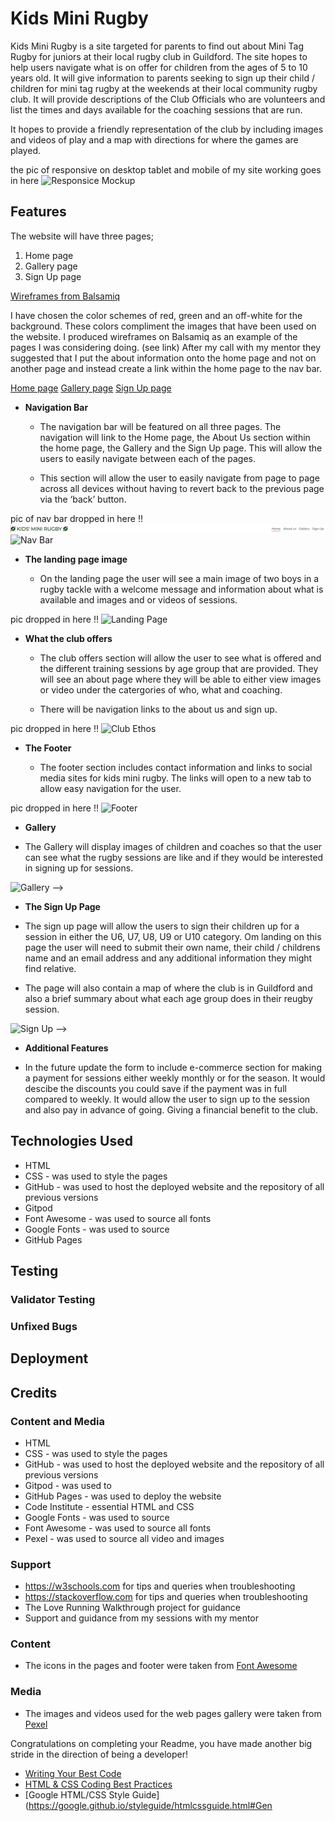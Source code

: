 # Kids Mini Rugby

Kids Mini Rugby is a site targeted for parents to find out about Mini Tag Rugby for juniors at their local rugby club in Guildford.  The site hopes to help users navigate what is on offer for children from the ages of 5 to 10 years old.  It will give information to parents seeking to sign up their child / children for mini tag rugby at the weekends at their local community rugby club. It will provide descriptions of the Club Officials who are volunteers and list the times and days available for the coaching sessions that are run.

It hopes to provide a friendly representation of the club by including images and videos of play and a map with directions for where the games are played.

<!-- the pic of resposive on desktop tablet and mobile of my site working -->
the pic of responsive on desktop tablet and mobile of my site working goes in here
![Responsice Mockup](https://github.com/lucyrush/readme-template/blob/master/media/love_running_mockup.png)  

## Features 

The website will have three pages;

1. Home page
2. Gallery page
3. Sign Up page

[Wireframes from Balsamiq](https://github.com/bellsmith15/kids-mini-rugby/blob/main/assets/readme-files/Kids%20Mini%20Ruby%20WireFrames.pdf)

I have chosen the color schemes of red, green and an off-white for the background.  These colors compliment the images that have been used on the website. I produced wireframes on Balsamiq as an example of the pages I was considering doing. (see link)  After my call with my mentor they suggested that I put the about information onto the home page and not on another page and instead create a link within the home page to the nav bar.

[Home page](https://github.com/bellsmith15/kids-mini-rugby/blob/15e0c2c1ed15e2ec68e5c3f0960c05c319158565/assets/readme-files/Homepage%20v2.png)
[Gallery page](https://github.com/bellsmith15/kids-mini-rugby/blob/15e0c2c1ed15e2ec68e5c3f0960c05c319158565/assets/readme-files/Gallery%20v1.png)
[Sign Up page](https://github.com/bellsmith15/kids-mini-rugby/blob/15e0c2c1ed15e2ec68e5c3f0960c05c319158565/assets/readme-files/Sign%20Up%20v1.png)

- __Navigation Bar__

  - The navigation bar will be featured on all three pages. The navigation will link to the Home page, the About Us section within the home page, the Gallery and the Sign Up page.  This will allow the users to easily navigate between each of the pages.

  - This section will allow the user to easily navigate from page to page across all devices without having to revert back to the previous page via the ‘back’ button. 

pic of nav bar dropped in here !!
![Nav Bar](https://github.com/bellsmith15/kids-mini-rugby/blob/main/png-files/nav-bar.png)
![Nav Bar](https://github.com/lucyrush/readme-template/blob/master/media/love_running_nav.png)

- __The landing page image__

  - On the landing page the user will see a main image of two boys in a rugby tackle with a welcome message and information about what is available and images and or videos of sessions.

pic dropped in here !!
![Landing Page](https://github.com/lucyrush/readme-template/blob/master/media/love_running_landing.png)

- __What the club offers__

  - The club offers section will allow the user to see what is offered and the different training sessions by age group that are provided. They will see an about page where they will be able to either view images or video under the catergories of who, what and coaching.

  - There will be navigation links to the about us and sign up.

pic dropped in here !!
![Club Ethos](https://github.com/lucyrush/readme-template/blob/master/media/love_running_ethos.png)

- __The Footer__

  - The footer section includes contact information and links to social media sites for kids mini rugby. The links will open to a new tab to allow easy navigation for the user. 

pic dropped in here !!
![Footer](https://github.com/lucyrush/readme-template/blob/master/media/love_running_footer.png)

- __Gallery__

- The Gallery will display images of children and coaches so that the user can see what the rugby sessions are like and if they would be interested in signing up for sessions.

![Gallery](https://github.com/lucyrush/readme-template/blob/master/media/love_running_gallery.png) -->

- __The Sign Up Page__

- The sign up page will allow the users to sign their children up for a session in either the U6, U7, U8, U9 or U10 category. Om landing on this page the user will need to submit their own name, their child / childrens name and an email address and any additional information they might find relative.

- The page will also contain a map of where the club is in Guildford and also a brief summary about what each age group does in their reugby session.

![Sign Up](https://github.com/lucyrush/readme-template/blob/master/media/love_running_signup.png) -->

- __Additional Features__

- In the future update the form to include e-commerce section for making a payment for sessions either weekly monthly or for the season. It would descibe the discounts you could save if the payment was in full compared to weekly. It would allow the user to sign up to the session and also pay in advance of going.  Giving a financial benefit to the club.

## Technologies Used

- HTML
- CSS - was used to style the pages
- GitHub - was used to host the deployed website and the repository of all previous versions
- Gitpod
- Font Awesome - was used to source all fonts
- Google Fonts - was used to source 
- GitHub Pages

## Testing 

<!-- In this section, you need to convince the assessor that you have conducted enough testing to legitimately believe that the site works well. Essentially, in this part you will want to go over all of your project’s features and ensure that they all work as intended, with the project providing an easy and straightforward way for the users to achieve their goals.

In addition, you should mention in this section how your project looks and works on different browsers and screen sizes.

You should also mention in this section any interesting bugs or problems you discovered during your testing, even if you haven't addressed them yet.

If this section grows too long, you may want to split it off into a separate file and link to it from here. -->


### Validator Testing 
<!-- 
- HTML
  - No errors were returned when passing through the official [W3C validator](https://validator.w3.org/nu/?doc=https%3A%2F%2Fcode-institute-org.github.io%2Flove-running-2.0%2Findex.html)
- CSS
  - No errors were found when passing through the official [(Jigsaw) validator](https://jigsaw.w3.org/css-validator/validator?uri=https%3A%2F%2Fvalidator.w3.org%2Fnu%2F%3Fdoc%3Dhttps%253A%252F%252Fcode-institute-org.github.io%252Flove-running-2.0%252Findex.html&profile=css3svg&usermedium=all&warning=1&vextwarning=&lang=en#css) -->

### Unfixed Bugs

<!-- You will need to mention unfixed bugs and why they were not fixed. This section should include shortcomings of the frameworks or technologies used. Although time can be a big variable to consider, paucity of time and difficulty understanding implementation is not a valid reason to leave bugs unfixed.  -->

## Deployment

<!-- This section should describe the process you went through to deploy the project to a hosting platform (e.g. GitHub) 

- The site was deployed to GitHub pages. The steps to deploy are as follows: 
  - In the GitHub repository, navigate to the Settings tab 
  - From the source section drop-down menu, select the Master Branch
  - Once the master branch has been selected, the page will be automatically refreshed with a detailed ribbon display to indicate the successful deployment. 

The live link can be found here - https://code-institute-org.github.io/love-running-2.0/index.html  -->


## Credits 
<!-- 
In this section you need to reference where you got your content, media and extra help from. It is common practice to use code from other repositories and tutorials, however, it is important to be very specific about these sources to avoid plagiarism. 

You can break the credits section up into Content and Media, depending on what you have included in your project.  -->

### Content and Media
- HTML
- CSS - was used to style the pages
- GitHub - was used to host the deployed website and the repository of all previous versions
- Gitpod - was used to 
- GitHub Pages - was used to deploy the website
- Code Institute - essential HTML and CSS
- Google Fonts - was used to source 
- Font Awesome - was used to source all fonts
- Pexel - was used to source all video and images

### Support
- https://w3schools.com for tips and queries when troubleshooting
- https://stackoverflow.com for tips and queries when troubleshooting
- The Love Running Walkthrough project for guidance
- Support and guidance from my sessions with my mentor


### Content 

<!-- - The text for the Home page was taken from Wikipedia Article A
- Instructions on how to implement form validation on the Sign Up page was taken from [Specific YouTube Tutorial](https://www.youtube.com/) -->
- The icons in the pages and footer were taken from [Font Awesome](https://fontawesome.com/)

### Media

<!-- - The photos used on the home and sign up page are from This Open Source site
- The images used for the gallery page were taken from this other open source site -->

- The images and videos used for the web pages gallery were taken from [Pexel](https://www.pexels.com/search/rugby/)


Congratulations on completing your Readme, you have made another big stride in the direction of being a developer! 
  - [Writing Your Best Code](https://learn.shayhowe.com/html-css/writing-your-best-code/)
  - [HTML & CSS Coding Best Practices](https://medium.com/@inceptiondj.info/html-css-coding-best-practice-fadb9870a00f)
  - [Google HTML/CSS Style Guide](https://google.github.io/styleguide/htmlcssguide.html#Gen


<!-- ## Other General Project Advice

Below you will find a couple of extra tips that may be helpful when completing your project. Remember that each of these projects will become part of your final portfolio so it’s important to allow enough time to showcase your best work! 

- One of the most basic elements of keeping a healthy commit history is with the commit message. When getting started with your project, read through [this article](https://chris.beams.io/posts/git-commit/) by Chris Beams on How to Write  a Git Commit Message 
  - Make sure to keep the messages in the imperative mood 

- When naming the files in your project directory, make sure to consider meaningful naming of files, point to specific names and sections of content.
  - For example, instead of naming an image used ‘image1.png’ consider naming it ‘landing_page_img.png’. This will ensure that there are clear file paths kept. 

- Do some extra research on good and bad coding practices, there are a handful of useful articles to read, consider reviewing the following list when getting started:
  - [Writing Your Best Code](https://learn.shayhowe.com/html-css/writing-your-best-code/)
  - [HTML & CSS Coding Best Practices](https://medium.com/@inceptiondj.info/html-css-coding-best-practice-fadb9870a00f)
  - [Google HTML/CSS Style Guide](https://google.github.io/styleguide/htmlcssguide.html#General)

Getting started with your Portfolio Projects can be daunting, planning your project can make it a lot easier to tackle, take small steps to reach the final outcome and enjoy the process! 
 -->

